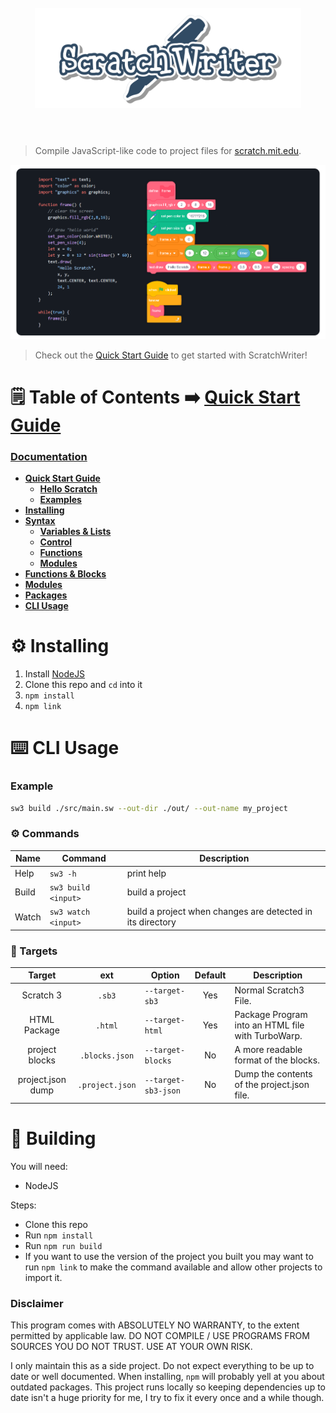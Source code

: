 <h1 align="center">
  <br>
  <img height="160" src="./images/scratchwriter_hero.png" alt="ScratchWriter">
  <br>
  <br> 
</h1>

> Compile JavaScript-like code to project files for [scratch.mit.edu](https://scratch.mit.edu).


![Hello World Program Code and Blocks](./docs/images/hello_scratch/hello_scratch.png)

> Check out the [Quick Start Guide](./docs/quick_start.md) to get started with ScratchWriter!

# 🗒️ Table of Contents ➡️ [Quick Start Guide](./docs/quick_start.md) 
### **[Documentation](./readme.md)**
- **[Quick Start Guide](./docs/quick_start.md)**
  - **[Hello Scratch](./docs/examples/hello_scratch.md)**
  - **[Examples](https://github.com/ScratchWriter/sw_examples/tree/main)**
- **[Installing](#installing)**
- **[Syntax](./docs/syntax.md)**
  - **[Variables & Lists](./docs/syntax.md/#variables--lists)**
  - **[Control](./docs/syntax.md/#control-statements)**
  - **[Functions](./docs/syntax.md/#functions)**
  - **[Modules](./docs/syntax.md/#modules--assets)**
- **[Functions & Blocks](./docs/builtin.md)**
- **[Modules](./docs/modules/index.md)**
- **[Packages](./docs/packages.md)**
- **[CLI Usage](#cli-usage)**

# ⚙️ Installing
1. Install [NodeJS](https://nodejs.org/en)
1. Clone this repo and `cd` into it
1. `npm install`
1. `npm link`

# ⌨️ CLI Usage
### Example
```sh
sw3 build ./src/main.sw --out-dir ./out/ --out-name my_project
```
### ⚙️ Commands
| Name     | Command               | Description     |
| -------- | --------------------- | --------------- |
| Help     | `sw3 -h`              | print help      |
| Build    | `sw3 build <input>`   | build a project |
| Watch    | `sw3 watch <input>`   | build a project when changes are detected in its directory |

### 🎯 Targets
| Target            | ext                  |  Option             | Default | Description |
| :---------------: | :------------------: | ------------------- | :-----: | ----------- |
| Scratch 3         | `.sb3`               | `--target-sb3`      | Yes     | Normal Scratch3 File. |
| HTML Package      | `.html`              | `--target-html`     | Yes     | Package Program into an HTML file with TurboWarp. |
| project blocks    | `.blocks.json`       | `--target-blocks`   | No      | A more readable format of the blocks. |
| project.json dump | `.project.json`      | `--target-sb3-json` | No      | Dump the contents of the project.json file. |

# 🔨 Building
You will need:
- NodeJS

Steps:
- Clone this repo
- Run `npm install`
- Run `npm run build`
- If you want to use the version of the project you built you may want to run `npm link` to make the command available and allow other projects to import it.

### Disclaimer
This program comes with ABSOLUTELY NO WARRANTY, to the extent permitted by applicable law. DO NOT COMPILE / USE PROGRAMS FROM SOURCES YOU DO NOT TRUST. USE AT YOUR OWN RISK.

I only maintain this as a side project. Do not expect everything to be up to date or well documented. When installing, `npm` will probably yell at you about outdated packages. This project runs locally so keeping dependencies up to date isn't a huge priority for me, I try to fix it every once and a while though.
